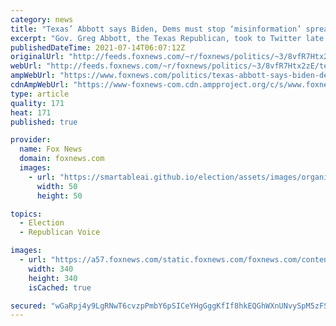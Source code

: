 ```yaml
---
category: news
title: "Texas’ Abbott says Biden, Dems must stop ‘misinformation’ spread on voting bill"
excerpt: "Gov. Greg Abbott, the Texas Republican, took to Twitter late Tuesday to blame President Biden for willfully spreading “misinformation” about the state GOP’s sweeping elections overhaul bill."
publishedDateTime: 2021-07-14T06:07:12Z
originalUrl: "http://feeds.foxnews.com/~r/foxnews/politics/~3/8vfR7Htx2zE/texas-abbott-says-biden-dems-must-stop-misinformation-spread-on-voting-bill"
webUrl: "http://feeds.foxnews.com/~r/foxnews/politics/~3/8vfR7Htx2zE/texas-abbott-says-biden-dems-must-stop-misinformation-spread-on-voting-bill"
ampWebUrl: "https://www.foxnews.com/politics/texas-abbott-says-biden-dems-must-stop-misinformation-spread-on-voting-bill.amp"
cdnAmpWebUrl: "https://www-foxnews-com.cdn.ampproject.org/c/s/www.foxnews.com/politics/texas-abbott-says-biden-dems-must-stop-misinformation-spread-on-voting-bill.amp"
type: article
quality: 171
heat: 171
published: true

provider:
  name: Fox News
  domain: foxnews.com
  images:
    - url: "https://smartableai.github.io/election/assets/images/organizations/foxnews.com-50x50.jpg"
      width: 50
      height: 50

topics:
  - Election
  - Republican Voice

images:
  - url: "https://a57.foxnews.com/static.foxnews.com/foxnews.com/content/uploads/2018/09/340/340/demarche.jpg?ve=1&tl=1"
    width: 340
    height: 340
    isCached: true

secured: "wGaRpj4y9LgRNwT6cvzpPmbY6pSICeYHgGggKfIf8hkEQGhWXnUNvySpM5zFSwe5ltYN+1o5Rn5zWbe0sAtS5uGnz7U9JxXsh/m9XfiZhsG7SVSI+ppayjrO6L8VKbklPYnmJrl9qbsiiNoG0WGfFKFwXCrNJzfSP6pouBGblkIsNtIDIl1KlKTQClYZavdpiiFlbr7yRYIxE/xrNIagyYXksHie7QQab80PPJJ51VfS0x+dPQZNs9TejAdy0Tp8myKKDKmKTErmxyh/JCMNyfVhm3V+BKrm/6uqj6er3e6UsLMFb+a1mcLbfT6QrDMI2V9o9IzC3uIxUX1va7lgsMJ1hK6dN9fx11AFPTcQmyk=;oJbf/+y9yEAYNS3MUMtHzA=="
---
```


